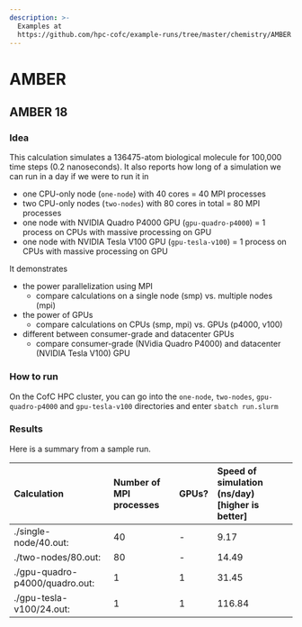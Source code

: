 ```yaml
---
description: >-
  Examples at
  https://github.com/hpc-cofc/example-runs/tree/master/chemistry/AMBER
---
```


# AMBER

## AMBER 18

### Idea

This calculation simulates a 136475-atom biological molecule for 100,000 time steps \(0.2 nanoseconds\). It also reports how long of a simulation we can run in a day if we were to run it in

* one CPU-only node \(`one-node`\) with 40 cores = 40 MPI processes
* two CPU-only nodes \(`two-nodes`\) with 80 cores in total = 80 MPI processes
* one node with NVIDIA Quadro P4000 GPU \(`gpu-quadro-p4000`\) = 1 process on CPUs with massive processing on GPU
* one node with NVIDIA Tesla V100 GPU \(`gpu-tesla-v100`\) = 1 process on CPUs with massive processing on GPU

It demonstrates

* the power parallelization using MPI
  * compare calculations on a single node \(smp\) vs. multiple nodes \(mpi\)
* the power of GPUs
  * compare calculations on CPUs \(smp, mpi\) vs. GPUs \(p4000, v100\)
* different between consumer-grade and datacenter GPUs
  * compare consumer-grade \(NVidia Quadro P4000\) and datacenter \(NVIDIA Tesla V100\) GPU

### How to run

On the CofC HPC cluster, you can go into the `one-node`, `two-nodes`, `gpu-quadro-p4000` and `gpu-tesla-v100` directories and enter `sbatch run.slurm`

### Results

Here is a summary from a sample run.

| Calculation | Number of MPI processes | GPUs? | Speed of simulation \(ns/day\) \[higher is better\] |
| :--- | :--- | :--- | :--- |
| ./single-node/40.out: | 40 | - | 9.17 |
| ./two-nodes/80.out: | 80 | - | 14.49 |
| ./gpu-quadro-p4000/quadro.out: | 1 | 1 | 31.45 |
| ./gpu-tesla-v100/24.out: | 1 | 1 | 116.84 |

